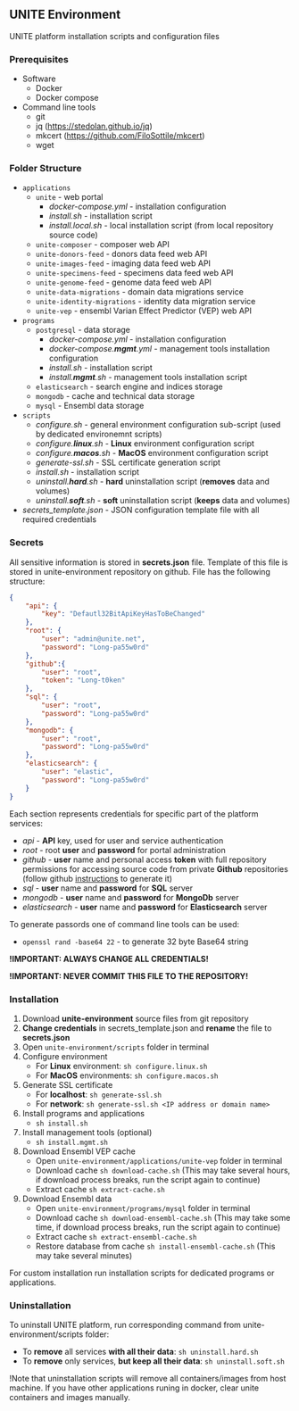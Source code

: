 ## UNITE Environment

UNITE platform installation scripts and configuration files

### Prerequisites
- Software
  - Docker
  - Docker compose
- Command line tools
  - git
  - jq (https://stedolan.github.io/jq)
  - mkcert (https://github.com/FiloSottile/mkcert)
  - wget
  
### Folder Structure
- `applications`
  - `unite` - web portal
    - _docker-compose.yml_ - installation configuration
    - _install.sh_ - installation script
    - _install.local.sh_ - local installation script (from local repository source code)
  - `unite-composer` - composer web API
  - `unite-donors-feed` - donors data feed web API
  - `unite-images-feed` - imaging data feed web API
  - `unite-specimens-feed` - specimens data feed web API
  - `unite-genome-feed` - genome data feed web API
  - `unite-data-migrations` - domain data migrations service
  - `unite-identity-migrations` - identity data migration service
  - `unite-vep` - ensembl Varian Effect Predictor (VEP) web API
- `programs`
  - `postgresql` - data storage
    - _docker-compose.yml_ - installation configuration
    - _docker-compose.**mgmt**.yml_ - management tools installation configuration
    - _install.sh_ - installation script
    - _install.**mgmt**.sh_ - management tools installation script
  - `elasticsearch` - search engine and indices storage
  - `mongodb` - cache and technical data storage
  - `mysql` - Ensembl data storage
- `scripts`
  - _configure.sh_ - general environment configuration sub-script (used by dedicated environemnt scripts)
  - _configure.**linux**.sh_ - **Linux** environment configuration script
  - _configure.**macos**.sh_ - **MacOS** environment configuration script
  - _generate-ssl.sh_ - SSL certificate generation script
  - _install.sh_ - installation script
  - _uninstall.**hard**.sh_ - **hard** uninstallation script (**removes** data and volumes)
  - _uninstall.**soft**.sh_ - **soft** uninstallation script (**keeps** data and volumes)
- _secrets_template.json_ - JSON configuration template file with all required credentials

### Secrets
All sensitive information is stored in **secrets.json** file. Template of this file is stored in unite-environment repository on github. File has the following structure:
```json
{
    "api": {
        "key": "Defautl32BitApiKeyHasToBeChanged"
    },
    "root": {
        "user": "admin@unite.net",
        "password": "Long-pa55w0rd"
    },
    "github":{
        "user": "root",
        "token": "Long-t0ken"
    },
    "sql": {
        "user": "root",
        "password": "Long-pa55w0rd"
    },
    "mongodb": {
        "user": "root",
        "password": "Long-pa55w0rd"
    },
    "elasticsearch": {
        "user": "elastic",
        "password": "Long-pa55w0rd"
    }
}
```
Each section represents credentials for specific part of the platform services:
- _api_ - **API** key, used for user and service authentication
- _root_ - root **user** and **password** for portal administration
- _github_ - **user** name and personal access **token** with full repository permissions for accessing source code from private **Github** repositories (follow github [instructions](https://docs.github.com/en/authentication/keeping-your-account-and-data-secure/creating-a-personal-access-token) to generate it)
- _sql_ - **user** name and **password** for **SQL** server
- _mongodb_ - **user** name and **password** for **MongoDb** server
- _elasticsearch_ - **user** name and **password** for **Elasticsearch** server

To generate passords one of command line tools can be used:
- `openssl rand -base64 22` - to generate 32 byte Base64 string

**!IMPORTANT: ALWAYS CHANGE ALL CREDENTIALS!**

**!IMPORTANT: NEVER COMMIT THIS FILE TO THE REPOSITORY!**

### Installation
1. Download **unite-environment** source files from git repository
1. **Change credentials** in secrets_template.json and **rename** the file to **secrets.json**
1. Open `unite-environment/scripts` folder in terminal
1. Configure environment
   - For **Linux** environment: `sh configure.linux.sh`
   - For **MacOS** environments: `sh configure.macos.sh`
1. Generate SSL certificate
   - For **localhost**: `sh generate-ssl.sh`
   - For **network**: `sh generate-ssl.sh <IP address or domain name>`
1. Install programs and applications
   - `sh install.sh`
1. Install management tools (optional)
   - `sh install.mgmt.sh`
1. Download Ensembl VEP cache
   - Open `unite-environment/applications/unite-vep` folder in terminal
   - Download cache `sh download-cache.sh` (This may take several hours, if download process breaks, run the script again to continue)
   - Extract cache `sh extract-cache.sh`
1. Download Ensembl data
   - Open `unite-environment/programs/mysql` folder in terminal
   - Download cache `sh download-ensembl-cache.sh` (This may take some time, if download process breaks, run the script again to continue)
   - Extract cache `sh extract-ensembl-cache.sh`
   - Restore database from cache `sh install-ensembl-cache.sh` (This may take several minutes)

For custom installation run installation scripts for dedicated programs or applications.

### Uninstallation
To uninstall UNITE platform, run corresponding command from unite-environment/scripts folder:
- To **remove** all services **with all their data**: `sh uninstall.hard.sh`
- To **remove** only services, **but keep all their data**: `sh uninstall.soft.sh`

!Note that uninstallation scripts will remove all containers/images from host machine. If you have other applications runing in docker, clear unite containers and images manually.
